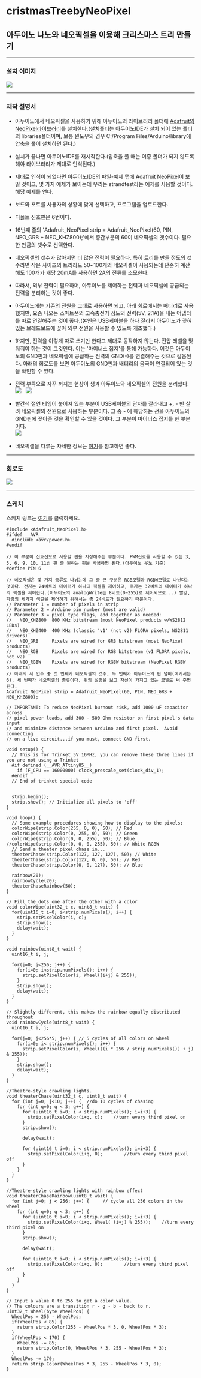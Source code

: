 # cristmasTreebyNeoPixel

## 아두이노 나노와 네오픽셀을 이용해 크리스마스 트리 만들기
---
### 설치 이미지
![](https://github.com/mtinet/cristmasTreebyNeoPixel/blob/master/image/20171223_192550-ANIMATION.gif?raw=true)


---
### 제작 설명서
* 아두이노에서 네오픽셀을 사용하기 위해 아두이노의 라이브러리 폴더에 [Adafruit의 NeoPixel라이브러리](https://github.com/adafruit/Adafruit_NeoPixel)를 설치한다.(설치폴더는 아두이노IDE가 설치 되어 있는 폴더의 libraries폴더이며, 보통 윈도우의 경우 C:/Program Files/Arduino/library에 압축을 풀어 설치하면 된다.)
* 설치가 끝나면 아두이노IDE를 재시작한다.(압축을 풀 때는 이중 폴더가 되지 않도록 해야 라이브러리가 제대로 인식된다.)
* 제대로 인식이 되었다면 아두이노IDE의 파일-예제 탭에 Adafruit NeoPixel이 보일 것이고, 몇 가지 예제가 보이는데 우리는 strandtest라는 예제를 사용할 것이다. 해당 예제를 연다. 
* 보드와 포트를 사용자의 상황에 맞게 선택하고, 프로그램을 업로드한다.

* 디폴트 신호핀은 6번이다.
* 16번째 줄의 'Adafruit_NeoPixel strip = Adafruit_NeoPixel(60, PIN, NEO_GRB + NEO_KHZ800);'에서 중간부분의 60이 네오픽셀의 갯수이다. 필요한 만큼의 갯수로 선택한다.

* 네오픽셀의 갯수가 많아지면 더 많은 전력이 필요하다. 특히 트리를 만들 정도의 갯수라면 작은 사이즈의 트리라도 50~100개의 네오픽셀이 사용되는데 단순히 계산해도 100개가 개당 20mA를 사용하면 2A의 전류를 소모한다.
* 따라서, 외부 전력이 필요하며, 아두이노를 제어하는 전력과 네오픽셀에 공급되는 전력을 분리하는 것이 좋다. 
* 아두이노에는 기존의 전원을 그대로 사용하면 되고, 아래 회로에서는 배터리로 사용했지만, 요즘 나오는 스마트폰의 고속충전기 정도의 전력(5V, 2.1A)을 내는 어댑터를 따로 연결해주는 것이 좋다.(본인은 USB케이블을 하나 잘라서 아두이노가 꽂혀있는 브레드보드에 꽂아 외부 전원을 사용할 수 있도록 개조했다.)
* 하지만, 전력을 이렇게 따로 쓰기만 한다고 제대로 동작하지 않는다. 전압 레벨을 맞춰줘야 하는 것이 그것인다. 이는 '마이너스 접지'를 통해 가능하다. 이것은 아두이노의 GND핀과 네오픽셀에 공급하는 전력의 GND(-)를 연결해주는 것으로 갈음된다. 아래의 회로도를 보면 아두이노의 GND핀과 배터리의 음극이 연결되어 있는 것을 확인할 수 있다. 
* 전력 부족으로 자꾸 꺼지는 현상이 생겨 아두이노와 네오픽셀의 전원을 분리했다. 
![](https://github.com/mtinet/cristmasTreebyNeoPixel/blob/master/image/20171223_211309.jpg?raw=true)  
![](https://github.com/mtinet/cristmasTreebyNeoPixel/blob/master/image/20171223_211325.jpg?raw=true)  
* 빨간색 절연 테잎이 붙어져 있는 부분이 USB케이블의 단자를 잘라내고 +, - 만 살려 네오픽셀의 전원으로 사용하는 부분이다. 그 중 - 에 해당하는 선을 아두이노의 GND핀에 꽂아준 것을 확인할 수 있을 것이다. 그 부분이 마이너스 접지를 한 부분이다.  
![](https://github.com/mtinet/cristmasTreebyNeoPixel/blob/master/image/20171223_211338.jpg?raw=true)  
* 네오픽셀을 다루는 자세한 정보는 [여기](http://blog.naver.com/PostView.nhn?blogId=dev4unet&logNo=220824812556&parentCategoryNo=&categoryNo=263&viewDate=&isShowPopularPosts=true&from=search)를 참고하면 좋다.  


---
### 회로도
![](https://github.com/mtinet/cristmasTreebyNeoPixel/blob/master/image/%E1%84%89%E1%85%B3%E1%84%8F%E1%85%B3%E1%84%85%E1%85%B5%E1%86%AB%E1%84%89%E1%85%A3%E1%86%BA%202017-12-23%20%E1%84%8B%E1%85%A9%E1%84%92%E1%85%AE%208.35.40.png?raw=true)  


---
### 스케치
스케치 링크는 [여기](https://github.com/mtinet/cristmasTreebyNeoPixel/blob/master/cristmasTreebyNeoPixel.ino)를 클릭하세요.

~~~
#include <Adafruit_NeoPixel.h>
#ifdef __AVR__
  #include <avr/power.h>
#endif

// 이 부분이 신호선으로 사용할 핀을 지정해주는 부분이다. PWM신호를 사용할 수 있는 3, 5, 6, 9, 10, 11번 핀 중 원하는 핀을 사용하면 된다.(아두이노 우노 기준)
#define PIN 6

// 네오픽셀은 몇 가지 종류로 나뉘는데 그 중 큰 구분은 RGB모델과 RGBW모델로 나뉜다는 것이다. 전자는 24비트의 데이터가 하나의 픽셀을 제어하고, 후자는 32비트의 데이터가 하나의 픽셀을 제어한다.(아두이노의 analogWrite는 8비트(0~255)로 제어되므로...) 빨강,  파랑의 세가지 색깔을 제어하기 위해서는 총 24비트가 필요하기 때문이다. 
// Parameter 1 = number of pixels in strip
// Parameter 2 = Arduino pin number (most are valid)
// Parameter 3 = pixel type flags, add together as needed:
//   NEO_KHZ800  800 KHz bitstream (most NeoPixel products w/WS2812 LEDs)
//   NEO_KHZ400  400 KHz (classic 'v1' (not v2) FLORA pixels, WS2811 drivers)
//   NEO_GRB     Pixels are wired for GRB bitstream (most NeoPixel products)
//   NEO_RGB     Pixels are wired for RGB bitstream (v1 FLORA pixels, not v2)
//   NEO_RGBW    Pixels are wired for RGBW bitstream (NeoPixel RGBW products)
// 아래의 세 인수 중 첫 번째가 네오픽셀의 갯수, 두 번째가 아두이노의 핀 넘버(여기서는 6), 세 번째가 네오픽셀의 종류이다. 위의 설명을 보고 자신이 가지고 있는 모델로 써 주면 된다.  
Adafruit_NeoPixel strip = Adafruit_NeoPixel(60, PIN, NEO_GRB + NEO_KHZ800);

// IMPORTANT: To reduce NeoPixel burnout risk, add 1000 uF capacitor across
// pixel power leads, add 300 - 500 Ohm resistor on first pixel's data input
// and minimize distance between Arduino and first pixel.  Avoid connecting
// on a live circuit...if you must, connect GND first.

void setup() {
  // This is for Trinket 5V 16MHz, you can remove these three lines if you are not using a Trinket
  #if defined (__AVR_ATtiny85__)
    if (F_CPU == 16000000) clock_prescale_set(clock_div_1);
  #endif
  // End of trinket special code


  strip.begin();
  strip.show(); // Initialize all pixels to 'off'
}

void loop() {
  // Some example procedures showing how to display to the pixels:
  colorWipe(strip.Color(255, 0, 0), 50); // Red
  colorWipe(strip.Color(0, 255, 0), 50); // Green
  colorWipe(strip.Color(0, 0, 255), 50); // Blue
//colorWipe(strip.Color(0, 0, 0, 255), 50); // White RGBW
  // Send a theater pixel chase in...
  theaterChase(strip.Color(127, 127, 127), 50); // White
  theaterChase(strip.Color(127, 0, 0), 50); // Red
  theaterChase(strip.Color(0, 0, 127), 50); // Blue

  rainbow(20);
  rainbowCycle(20);
  theaterChaseRainbow(50);
}

// Fill the dots one after the other with a color
void colorWipe(uint32_t c, uint8_t wait) {
  for(uint16_t i=0; i<strip.numPixels(); i++) {
    strip.setPixelColor(i, c);
    strip.show();
    delay(wait);
  }
}

void rainbow(uint8_t wait) {
  uint16_t i, j;

  for(j=0; j<256; j++) {
    for(i=0; i<strip.numPixels(); i++) {
      strip.setPixelColor(i, Wheel((i+j) & 255));
    }
    strip.show();
    delay(wait);
  }
}

// Slightly different, this makes the rainbow equally distributed throughout
void rainbowCycle(uint8_t wait) {
  uint16_t i, j;

  for(j=0; j<256*5; j++) { // 5 cycles of all colors on wheel
    for(i=0; i< strip.numPixels(); i++) {
      strip.setPixelColor(i, Wheel(((i * 256 / strip.numPixels()) + j) & 255));
    }
    strip.show();
    delay(wait);
  }
}

//Theatre-style crawling lights.
void theaterChase(uint32_t c, uint8_t wait) {
  for (int j=0; j<10; j++) {  //do 10 cycles of chasing
    for (int q=0; q < 3; q++) {
      for (uint16_t i=0; i < strip.numPixels(); i=i+3) {
        strip.setPixelColor(i+q, c);    //turn every third pixel on
      }
      strip.show();

      delay(wait);

      for (uint16_t i=0; i < strip.numPixels(); i=i+3) {
        strip.setPixelColor(i+q, 0);        //turn every third pixel off
      }
    }
  }
}

//Theatre-style crawling lights with rainbow effect
void theaterChaseRainbow(uint8_t wait) {
  for (int j=0; j < 256; j++) {     // cycle all 256 colors in the wheel
    for (int q=0; q < 3; q++) {
      for (uint16_t i=0; i < strip.numPixels(); i=i+3) {
        strip.setPixelColor(i+q, Wheel( (i+j) % 255));    //turn every third pixel on
      }
      strip.show();

      delay(wait);

      for (uint16_t i=0; i < strip.numPixels(); i=i+3) {
        strip.setPixelColor(i+q, 0);        //turn every third pixel off
      }
    }
  }
}

// Input a value 0 to 255 to get a color value.
// The colours are a transition r - g - b - back to r.
uint32_t Wheel(byte WheelPos) {
  WheelPos = 255 - WheelPos;
  if(WheelPos < 85) {
    return strip.Color(255 - WheelPos * 3, 0, WheelPos * 3);
  }
  if(WheelPos < 170) {
    WheelPos -= 85;
    return strip.Color(0, WheelPos * 3, 255 - WheelPos * 3);
  }
  WheelPos -= 170;
  return strip.Color(WheelPos * 3, 255 - WheelPos * 3, 0);
}
~~~
